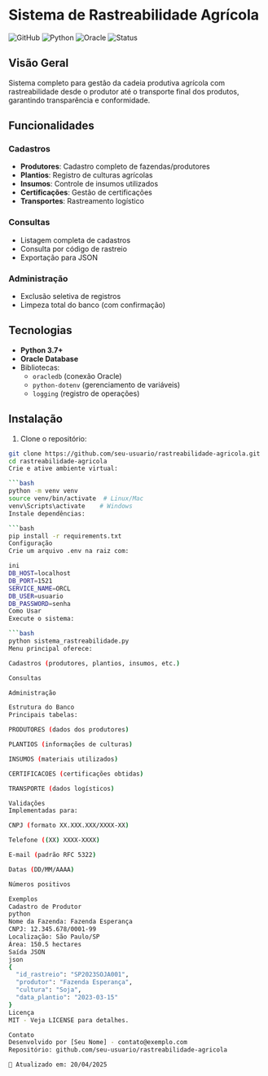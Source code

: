 # Sistema de Rastreabilidade Agrícola

![GitHub](https://img.shields.io/badge/license-MIT-blue) ![Python](https://img.shields.io/badge/python-3.7%2B-blue) ![Oracle](https://img.shields.io/badge/database-Oracle-red) ![Status](https://img.shields.io/badge/status-active-success)

## Visão Geral
Sistema completo para gestão da cadeia produtiva agrícola com rastreabilidade desde o produtor até o transporte final dos produtos, garantindo transparência e conformidade.

## Funcionalidades
### Cadastros
- **Produtores**: Cadastro completo de fazendas/produtores
- **Plantios**: Registro de culturas agrícolas
- **Insumos**: Controle de insumos utilizados
- **Certificações**: Gestão de certificações
- **Transportes**: Rastreamento logístico

### Consultas
- Listagem completa de cadastros
- Consulta por código de rastreio
- Exportação para JSON

### Administração
- Exclusão seletiva de registros
- Limpeza total do banco (com confirmação)

## Tecnologias
- **Python 3.7+**
- **Oracle Database**
- Bibliotecas:
  - `oracledb` (conexão Oracle)
  - `python-dotenv` (gerenciamento de variáveis)
  - `logging` (registro de operações)

## Instalação
1. Clone o repositório:
```bash
git clone https://github.com/seu-usuario/rastreabilidade-agricola.git
cd rastreabilidade-agricola
Crie e ative ambiente virtual:

```bash
python -m venv venv
source venv/bin/activate  # Linux/Mac
venv\Scripts\activate    # Windows
Instale dependências:

```bash
pip install -r requirements.txt
Configuração
Crie um arquivo .env na raiz com:

ini
DB_HOST=localhost
DB_PORT=1521
SERVICE_NAME=ORCL
DB_USER=usuario
DB_PASSWORD=senha
Como Usar
Execute o sistema:

```bash
python sistema_rastreabilidade.py
Menu principal oferece:

Cadastros (produtores, plantios, insumos, etc.)

Consultas

Administração

Estrutura do Banco
Principais tabelas:

PRODUTORES (dados dos produtores)

PLANTIOS (informações de culturas)

INSUMOS (materiais utilizados)

CERTIFICACOES (certificações obtidas)

TRANSPORTE (dados logísticos)

Validações
Implementadas para:

CNPJ (formato XX.XXX.XXX/XXXX-XX)

Telefone ((XX) XXXX-XXXX)

E-mail (padrão RFC 5322)

Datas (DD/MM/AAAA)

Números positivos

Exemplos
Cadastro de Produtor
python
Nome da Fazenda: Fazenda Esperança
CNPJ: 12.345.678/0001-99
Localização: São Paulo/SP
Área: 150.5 hectares
Saída JSON
json
{
  "id_rastreio": "SP2023SOJA001",
  "produtor": "Fazenda Esperança",
  "cultura": "Soja",
  "data_plantio": "2023-03-15"
}
Licença
MIT - Veja LICENSE para detalhes.

Contato
Desenvolvido por [Seu Nome] - contato@exemplo.com
Repositório: github.com/seu-usuario/rastreabilidade-agricola

📌 Atualizado em: 20/04/2025
